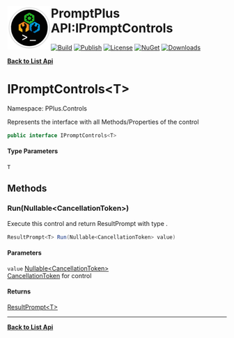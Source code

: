 # <img align="left" width="100" height="100" src="../images/icon.png">PromptPlus API:IPromptControls<T> 

[![Build](https://github.com/FRACerqueira/PromptPlus/workflows/Build/badge.svg)](https://github.com/FRACerqueira/PromptPlus/actions/workflows/build.yml)
[![Publish](https://github.com/FRACerqueira/PromptPlus/actions/workflows/publish.yml/badge.svg)](https://github.com/FRACerqueira/PromptPlus/actions/workflows/publish.yml)
[![License](https://img.shields.io/badge/License-MIT-brightgreen.svg)](https://github.com/FRACerqueira/PromptPlus/blob/master/LICENSE)
[![NuGet](https://img.shields.io/nuget/v/PromptPlus)](https://www.nuget.org/packages/PromptPlus/)
[![Downloads](https://img.shields.io/nuget/dt/PromptPlus)](https://www.nuget.org/packages/PromptPlus/)

[**Back to List Api**](./apis.md)

# IPromptControls&lt;T&gt;

Namespace: PPlus.Controls

Represents the interface with all Methods/Properties of the control

```csharp
public interface IPromptControls<T>
```

#### Type Parameters

`T`<br>

## Methods

### <a id="methods-run"/>**Run(Nullable&lt;CancellationToken&gt;)**

Execute this control and return ResultPrompt with type .

```csharp
ResultPrompt<T> Run(Nullable<CancellationToken> value)
```

#### Parameters

`value` [Nullable&lt;CancellationToken&gt;](https://docs.microsoft.com/en-us/dotnet/api/system.nullable-1)<br>
[CancellationToken](https://docs.microsoft.com/en-us/dotnet/api/system.threading.cancellationtoken) for control

#### Returns

[ResultPrompt&lt;T&gt;](./pplus.controls.resultprompt-1.md)


- - -
[**Back to List Api**](./apis.md)
